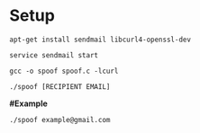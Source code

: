 # Setup

    apt-get install sendmail libcurl4-openssl-dev
    
    service sendmail start

    gcc -o spoof spoof.c -lcurl

    ./spoof [RECIPIENT EMAIL]

**#Example**

`./spoof example@gmail.com`
